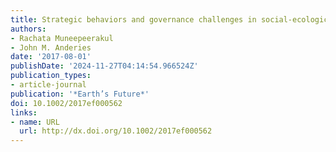 ```yaml
---
title: Strategic behaviors and governance challenges in social‐ecological systems
authors:
- Rachata Muneepeerakul
- John M. Anderies
date: '2017-08-01'
publishDate: '2024-11-27T04:14:54.966524Z'
publication_types:
- article-journal
publication: '*Earth’s Future*'
doi: 10.1002/2017ef000562
links:
- name: URL
  url: http://dx.doi.org/10.1002/2017ef000562
---
```

